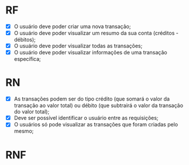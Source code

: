 # RF

- [X] O usuário deve poder criar uma nova transação;
- [X] O usuário deve poder visualizar um resumo da sua conta (créditos - débitos);
- [X] O usuário deve poder visualizar todas as transações;
- [X] O usuário deve poder visualizar informações de uma transação específica;

# RN

- [X] As transações podem ser do tipo crédito (que somará o valor da transação ao valor total) ou débito (que subtrairá o valor da transação do valor total);
- [X] Deve ser possível identificar o usuário entre as requisições;
- [X] O usuários só pode visualizar as transações que foram criadas pelo mesmo;

# RNF